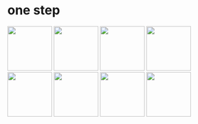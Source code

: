  <div>
  <h1>one step </h1>
  <img src="https://cdn.jsdelivr.net/gh/devicons/devicon/icons/bash/bash-original.svg" width="100" height="100" />
  <img src="https://cdn.jsdelivr.net/gh/devicons/devicon/icons/foundation/foundation-original.svg" width="100" height="100" />
  <img src="https://cdn.jsdelivr.net/gh/devicons/devicon/icons/gcc/gcc-original.svg" width="100" height="100" />
  <img src="https://cdn.jsdelivr.net/gh/devicons/devicon/icons/raspberrypi/raspberrypi-original.svg" width="100" height="100" />
  <img src="https://cdn.jsdelivr.net/gh/devicons/devicon/icons/swift/swift-original.svg" width="100" height="100" />
  <img src="https://cdn.jsdelivr.net/gh/devicons/devicon/icons/vim/vim-original.svg" width="100" height="100" />
  <img src="https://cdn.jsdelivr.net/gh/devicons/devicon/icons/kotlin/kotlin-original.svg" width="100" height="100" />
  <img src="https://cdn.jsdelivr.net/gh/devicons/devicon/icons/linux/linux-original.svg" width="100" height="100" />
  </div>
 <!---
mainmoon/mainmoon is a ✨ special ✨ repository because its `README.md` (this file) appears on your GitHub profile.
You can click the Preview link to take a look at your changes.
--->
